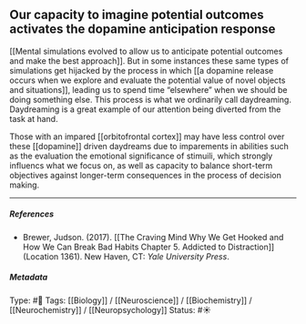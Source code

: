 ## Our capacity to imagine potential outcomes activates the dopamine anticipation response  # 

[[Mental simulations evolved to allow us to anticipate potential outcomes and make the best approach]]. But in some instances these same types of simulations get hijacked by the process in which [[a dopamine release occurs when we explore and evaluate the potential value of novel objects and situations]], leading us to spend time “elsewhere” when we should be doing something else. This process is what we ordinarily call daydreaming. Daydreaming is a great example of our attention being diverted from the task at hand. 

Those with an impared [[orbitofrontal cortex]] may have less control over these [[dopamine]] driven daydreams due to imparements in abilities such as the evaluation the emotional significance of stimuili, which strongly influencs what we focus on, as well as capacity to balance short-term objectives against longer-term consequences in the process of decision making.

___

##### References

- Brewer, Judson. (2017). [[The Craving Mind Why We Get Hooked and How We Can Break Bad Habits Chapter 5. Addicted to Distraction]] (Location 1361). New Haven, CT: _Yale University Press_. 

##### Metadata

Type: #🔴 
Tags: [[Biology]] / [[Neuroscience]] / [[Biochemistry]] / [[Neurochemistry]] / [[Neuropsychology]]
Status: #☀️ 